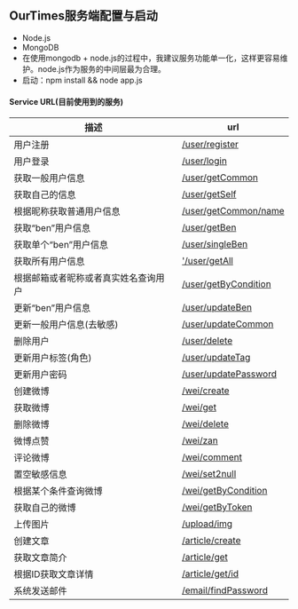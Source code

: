 OurTimes服务端配置与启动  
-----------  
+ Node.js    
+ MongoDB  
+ 在使用mongodb + node.js的过程中，我建议服务功能单一化，这样更容易维护。node.js作为服务的中间层最为合理。   
+ 启动：npm install && node app.js 
   

#### Service URL(目前使用到的服务)
| 描述 | url |
| ------------- | --- |
| 用户注册 | [/user/register](/user/register) | 
| 用户登录 | [/user/login](/user/login) | 
| 获取一般用户信息 | [/user/getCommon](/user/getCommon) | 
| 获取自己的信息 | [/user/getSelf](/user/getSelf) | 
| 根据昵称获取普通用户信息 | [/user/getCommon/name](/user/getCommon/name) | 
| 获取“ben”用户信息 | [/user/getBen](/user/getBen) | 
| 获取单个“ben”用户信息 | [/user/singleBen](/user/singleBen) | 
| 获取所有用户信息 | ['/user/getAll]('/user/getAll) | 
| 根据邮箱或者昵称或者真实姓名查询用户 | [/user/getByCondition](/user/getByCondition) | 
| 更新“ben”用户信息 | [/user/updateBen](/user/updateBen) | 
| 更新一般用户信息(去敏感) | [/user/updateCommon](/user/updateCommon) | 
| 删除用户 | [/user/delete](/user/delete) | 
| 更新用户标签(角色) | [/user/updateTag](/user/updateTag) | 
| 更新用户密码 | [/user/updatePassword](/user/updatePassword) | 
| 创建微博 | [/wei/create](/wei/create) | 
| 获取微博 | [/wei/get](/wei/get) | 
| 删除微博 | [/wei/delete](/wei/delete) | 
| 微博点赞 | [/wei/zan](/wei/zan) | 
| 评论微博 | [/wei/comment](/wei/comment) | 
| 置空敏感信息 | [/wei/set2null](/wei/set2null) | 
| 根据某个条件查询微博 | [/wei/getByCondition](/wei/getByCondition) | 
| 获取自己的微博 | [/wei/getByToken](/wei/getByToken) | 
| 上传图片 | [/upload/img](/upload/img) | 
| 创建文章 | [/article/create](/article/create) | 
| 获取文章简介 | [/article/get](/article/get) | 
| 根据ID获取文章详情 | [/article/get/id](/article/get/id) | 
| 系统发送邮件 | [/email/findPassword](/email/findPassword) | 
